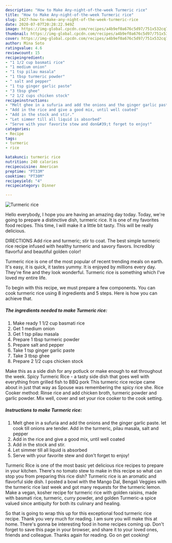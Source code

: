 ```yaml
---
description: "How to Make Any-night-of-the-week Turmeric rice"
title: "How to Make Any-night-of-the-week Turmeric rice"
slug: 2427-how-to-make-any-night-of-the-week-turmeric-rice
date: 2020-07-07T20:28:22.949Z
image: https://img-global.cpcdn.com/recipes/a4b9ef0a676c5d97/751x532cq70/turmeric-rice-recipe-main-photo.jpg
thumbnail: https://img-global.cpcdn.com/recipes/a4b9ef0a676c5d97/751x532cq70/turmeric-rice-recipe-main-photo.jpg
cover: https://img-global.cpcdn.com/recipes/a4b9ef0a676c5d97/751x532cq70/turmeric-rice-recipe-main-photo.jpg
author: Mina Soto
ratingvalue: 4.6
reviewcount: 15
recipeingredient:
- "1 1/2 cup basmati rice"
- "1 medium onion"
- "1 tsp pilau masala"
- "1 tbsp turmeric powder"
- " salt and pepper"
- "1 tsp ginger garlic paste"
- "3 tbsp ghee"
- "2 1/2 cups chicken stock"
recipeinstructions:
- "Melt ghee in a sufuria and add the onions and the ginger garlic paste. let cook till onions are tender. Add in the turmeric, pilau masala, salt and pepper"
- "Add in the rice and give a good mix, until well coated"
- "Add in the stock and stir."
- "Let simmer till all liquid is absorbed"
- "Serve with your favorite stew and don&#39;t forget to enjoy!"
categories:
- Recipe
tags:
- turmeric
- rice

katakunci: turmeric rice 
nutrition: 240 calories
recipecuisine: American
preptime: "PT33M"
cooktime: "PT30M"
recipeyield: "4"
recipecategory: Dinner

---
```



![Turmeric rice](https://img-global.cpcdn.com/recipes/a4b9ef0a676c5d97/751x532cq70/turmeric-rice-recipe-main-photo.jpg)

Hello everybody, I hope you are having an amazing day today. Today, we're going to prepare a distinctive dish, turmeric rice. It is one of my favorites food recipes. This time, I will make it a little bit tasty. This will be really delicious.

DIRECTIONS Add rice and turmeric; stir to coat. The best simple turmeric rice recipe infused with healthy turmeric and savory flavors. Incredibly flavorful and beautiful golden color!

Turmeric rice is one of the most popular of recent trending meals on earth. It's easy, it is quick, it tastes yummy. It is enjoyed by millions every day. They're fine and they look wonderful. Turmeric rice is something which I've loved my entire life.


To begin with this recipe, we must prepare a few components. You can cook turmeric rice using 8 ingredients and 5 steps. Here is how you can achieve that.

<!--inarticleads1-->

##### The ingredients needed to make Turmeric rice:

1. Make ready 1 1/2 cup basmati rice
1. Get 1 medium onion
1. Get 1 tsp pilau masala
1. Prepare 1 tbsp turmeric powder
1. Prepare  salt and pepper
1. Take 1 tsp ginger garlic paste
1. Take 3 tbsp ghee
1. Prepare 2 1/2 cups chicken stock


Make this as a side dish for any potluck or make enough to eat throughout the week. Spicy Turmeric Rice - a tasty side dish that goes well with everything from grilled fish to BBQ pork This turmeric rice recipe came about in just that way as Spouse was remembering the spicy rice she. Rice Cooker method: Rinse rice and add chicken broth, turmeric powder and garlic powder. Mix well, cover and set your rice cooker to the cook setting. 

<!--inarticleads2-->

##### Instructions to make Turmeric rice:

1. Melt ghee in a sufuria and add the onions and the ginger garlic paste. let cook till onions are tender. Add in the turmeric, pilau masala, salt and pepper
1. Add in the rice and give a good mix, until well coated
1. Add in the stock and stir.
1. Let simmer till all liquid is absorbed
1. Serve with your favorite stew and don&#39;t forget to enjoy!


Turmeric Rice is one of the most basic yet delicious rice recipes to prepare in your kitchen. There&#39;s no tomato stew to make in this recipe so what can stop you from preparing this rice dish? Turmeric rice is an aromatic and flavorful side dish. I posted a bowl with the Mango Dal, Bengali Veggies with the turmeric rice last week and got many requests for the turmeric lemon. Make a vegan, kosher recipe for turmeric rice with golden raisins, made with basmati rice, turmeric, curry powder, and golden Turmeric-a spice valued since antiquity for both its culinary and healing. 

So that is going to wrap this up for this exceptional food turmeric rice recipe. Thank you very much for reading. I am sure you will make this at home. There's gonna be interesting food in home recipes coming up. Don't forget to save this page in your browser, and share it to your loved ones, friends and colleague. Thanks again for reading. Go on get cooking!
